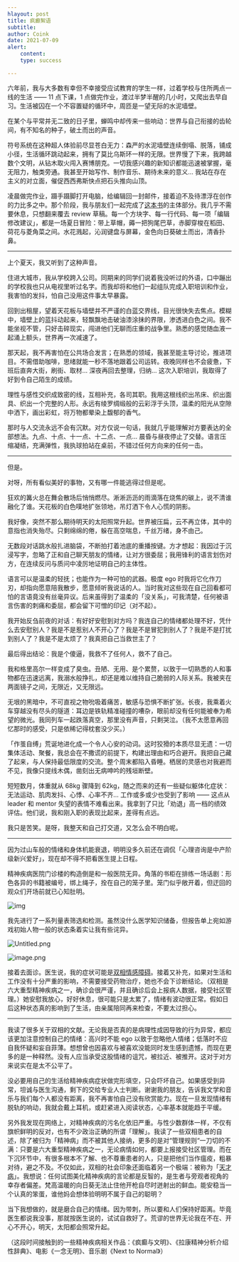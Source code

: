 ```yaml
---
hlayout: post
title: 疯癫絮语
subtitle: 
author: Coink
date: 2021-07-09
alert: 
    content: 
    type: success

---
```






六年前，我与大多数有幸但不幸接受应试教育的学生一样，过着学校与住所两点一线的生活 —— 11 点下课，1 点做完作业，渡过半梦半醒的几小时，又爬出去早自习。生活被囚在一个不容置疑的循环中，周匝是一望无际的水泥墙壁。

在某个与平常并无二致的日子里，蝉鸣中却传来一些响动：世界与自己衔接的齿轮间，有不知名的种子，破土而出的声音。

符号系统在这种超人体验前尽显苍白无力：森严的水泥墙壁连续倒塌、脱落，铺成小径，生活循环跳动起来，拥有了莫比乌斯环一样的无限。世界慢了下来，我跨越数个文明，从钻木取火闯入赛博朋克。一切我感兴趣的新知识都能迅速被掌握，毫无阻力，触类旁通。我甚至开始写作、制作音乐、期待未来的意义... 我站在存在主义的对立面，催促西西弗斯快点把石头推向山顶。

凌晨做完作业，蹑手蹑脚打开电脑，给编辑回一封邮件，接着迫不及待漂浮在创作的力比多之中。那个阶段，我与朋友们一起完成了[这本书](http://www.tup.tsinghua.edu.cn/bookscenter/book_06579101.html)的主体部分。我几乎不需要休息，只想翻来覆去 review 草稿。每一个方块字、每一行代码、每一项「编辑修改建议」，都是一场夏日冒险：带上草帽，薅一把狗尾巴草，赤脚穿梭在稻田、荷花与菱角菜之间。水花溅起，沁润键盘与屏幕，金色向日葵破土而出，清香扑鼻。

---

上个夏天，我又听到了这种声音。

住进大城市，我从学校跨入公司。同期来的同学们说着我没听过的外语，口中蹦出的学校我也只从电视里听过名字。而我却将和他们一起组队完成入职培训和作业，我害怕的发抖，怕自己没用这件事太早暴露。

回到出租屋，望着天花板与墙壁并不严谨的白蓝交界线，目光很快失去焦点。模糊中，墙壁上的蓝抖动起来，轻飘飘地击破油漆涂抹的界限，渗透进白色之间。我不能坐视不管，只好击碎现实，闯进他们无聊而庄重的战争里。熟悉的感觉随血液一起涌上额头，世界再一次减速了。

那天起，我不再害怕在公共场合发言；在熟悉的领域，我甚至能主导讨论，推进项目。不需借助咖啡，思绪就能一秒不落地跟着公司运转。夜晚同样也不会疲惫，下班后直奔大街，刷街、取材... 深夜再回去整理，归纳... 这次入职培训，我取得了好到令自己陌生的成绩。

理性与感性交织成致密的线，互相补充，各司其职。我用这根线织出吊床、织出面具、织出一个完整的人形。永远有绫罗绸缎般的云彩浮于头顶，温柔的阳光从空隙中洒下，画出彩虹，将万物都晕染上馥郁的香气。

那时与人交流永远不会有沉默。对方仅说一句话，我就几乎能理解对方要表达的全部想法。九点、十点、十一点、十二点、一点...  晨昏与昼夜停止了交替。语言压缩凝结，充满弹性，我执球拍站在桌前，不错过任何方向来的任何一击。

---

但是。

对呀，所有看似美好的事物，又有哪一件能逃得过但是呢。

狂欢的篝火总在舞会散场后悄悄燃尽。淅淅沥沥的雨滴落在烧焦的碳上，说不清谁融化了谁。天花板的白色噗地扩张领地，吊灯洒下令人心慌的阴影。

我好像，突然不那么期待明天的太阳照常升起。世界被压扁，云不再立体，其中的意指也消失殆尽。只剩绵绵的倦，躲在高空喘息，千丝万绪，身不由己。

无数段对话跳水般扎进脑袋，不断拍打着池底的重播按键。方才想起：我因过于沉浸写字，忽略了正和自己聊天朋友的情绪，让对方很委屈；我用锋利的语言划伤对方，在连续反问与质问中凌厉地证明自己的主体性。

语言可以是温柔的轻抚；也能作为一种可怕的武器。极度 ego 时我将它化作刀刃，却指向愿意陪我散步，愿意倾听我说话的人。当时我对这些现在自己回看都可怕的言语竟没有丝毫异议。后来虽得到了温柔的「没关系」，可我清楚，任何被语言伤害的刺痛和委屈，都会留下可憎的印记（对不起）。

我开始反刍前夜的对话：有好好安慰到对方吗？我连自己的情绪都处理不好，凭什么去安慰别人？我是不是惹别人不开心了？我是不是冒犯到别人了？我是不是打扰到别人了？我是不是太烦了？我真把自己当救世主了？

最后得出结论：我是个傻逼，我救不了任何人，救不了自己。

我和格里高尔一样变成了臭虫。丑陋、无用、是个累赘，以致于一切熟悉的人和事物都在迅速远离，我溺水般挣扎，却还是难以维持自己脆弱的人际关系。我被夹在两面镜子之间，无限近，又无限远。

无垠的黑暗中，不可直视之物吮吸着痛苦，敏感与恐惧不断扩张。长夜，我乘着火车穿越没有尽头的隧道：耳边是铁轨精准碰撞的嘈杂，眼前却没有任何能被奉为希望的微光。我同列车一起跌落真空，那里没有声音，只剩哭泣。（我不太愿意再回忆那时的感受，只是依稀记得枕套没少买。）

「作茧自缚」荒诞地进化成一个令人心安的动词。这时狡猾的本质尽显无遗：一切集体活动、聚餐，我总会在不撒谎的前提下，构建出理由和巧合避开。我把自己藏了起来，与人保持最低限度的交流。整个周末都陷入昏睡。栖居的灵感也对我避而不见，我像只提线木偶，凿刻出无病呻吟的残垣断壁。

短短数月，体重就从 68kg 骤降到 62kg，随之而来的还有一些疑似躯体化症状：无法运动、肌肉发抖、心悸、心率不齐... 工作或多或少也受到了影响 —— 这点从 leader 和 mentor 失望的表情不难看出来。我拿到了只比「劝退」高一档的绩效评估。他们说，我和刚入职的表现比起来，差得有点远。

我只是苦笑。是呀，我整天和自己打交道，又怎么会不明白呢。

---

因为过山车般的情绪和身体机能衰退，明明没多久前还在调侃「心理咨询是中产阶级新兴爱好」，现在却不得不把看医生提上日程。

精神疾病医院门诊楼的构造倒是和一般医院无异。角落的书柜在排练一场话剧：形色各异的书籍被编号，绑上绳子，拴在自己的笼子里。笼门似乎敞开着，但迂回的观众们开场前就已心知肚明。

![img](https://i.loli.net/2021/07/08/u3KXEZ4tFyJfbdj.png)





我先进行了一系列量表筛选和检测。虽然没什么医学知识储备，但报告单上宛如游戏初始人物一般的状态条着实让我有些诧异。



![Untitled.png](https://i.loli.net/2021/07/09/fjak5sKn7YgR4ew.png)



![image.png](https://i.loli.net/2021/07/09/xdbwNW5mzlAyeqh.png)



接着去面诊。医生说，我的症状可能是[双相情感障碍](https://zh.wikipedia.org/wiki/躁鬱症)。接着又补充，如果对生活和工作没有十分严重的影响，不需要接受药物治疗，她也不会下诊断结论。（双相是六大重型精神疾病之一，确诊会很严谨，并且确诊后会上报病人数据，接受社区管理。）她安慰我放心，好好休息，很可能只是太累了，情绪有波动很正常。假如日后这种状态真的影响到了生活，由亲属陪同再来检查，不要太过担心。

---

我读了很多关于双相的文献。无论我是否真的是病理性成因导致的行为异常，都应该更加注意控制自己的情绪：高兴时不能 ego 以致于忽略他人情绪；低落时不应自我怀疑和妄自菲薄。想想曾也因喜欢与被喜欢没能同时发生感到遗憾，而现在更多的是一种释然。没有人应当承受这股情绪的诅咒，被拉近、被推开。这对于对方来说实在是太不公平了。

没必要用自己的生活给精神疾病症状做完形填空，只会吓坏自己。如果感受到异常，坦诚与医生沟通，剩下的交给专业人士判断。谢谢我的朋友，告诉我文学和音乐与我们每个人都没有距离，我不再害怕自己没有欣赏能力。现在一旦发现情绪有脱轨的响动，我就会戴上耳机，或赶紧进入阅读状态，心率基本就能趋于平缓。

另外我发现在网络上，对精神疾病的污名化依旧严重。与性少数群体一样，不仅有旗帜鲜明的反对，也有不少政治正确的所谓「理解」。我读了一些双相患者的自述，除了被归为「精神病」而不被其他人接纳，更多的是对“管理规则“一刀切的不满：只要是六大重型精神疾病之一，无论病情如何，都要上报接受社区管理。而在下沉环节中，有很多根本不了解、也不尊重患者的人，只是把他们当作瘟疫，粗暴对待，避之不及。不仅如此，双相的社会印象还面临着另一个极端：被称为「[天才病](https://www.google.com/search?q=躁郁症+天才病)」。我想说：任何试图美化精神疾病的言论都是反智的，是生者与旁观者视角的幸存者偏差。梵高温暖的向日葵无法止住他开枪自尽时迸射出的鲜血。能安稳当一个认真的笨蛋，谁他妈会想体验明明不属于自己的聪明？

当下我想做的，就是磨合自己的情绪。因为带刺，所以要和人们保持好距离。毕竟医生都说我没事，那就按医生说的，试试自救好了。荒谬的世界无论我在不在、开心不开心，明天，太阳都会照常升起。

（这段时间接触到的一些精神疾病相关作品：《疯癫与文明》、《拉康精神分析介绍性辞典》、电影《一念无明》、音乐剧《Next to Normal》）

